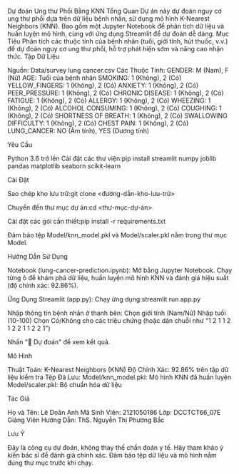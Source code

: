 Dự đoán Ung thư Phổi Bằng KNN
Tổng Quan
Dự án này dự đoán nguy cơ ung thư phổi dựa trên dữ liệu bệnh nhân, sử dụng mô hình K-Nearest Neighbors (KNN). Bao gồm một Jupyter Notebook để phân tích dữ liệu và huấn luyện mô hình, cùng với ứng dụng Streamlit để dự đoán dễ dàng.
Mục Tiêu
Phân tích các thuộc tính của bệnh nhân (tuổi, giới tính, hút thuốc, v.v.) để dự đoán nguy cơ ung thư phổi, hỗ trợ phát hiện sớm và nâng cao nhận thức.
Tập Dữ Liệu

Nguồn: Data/survey lung cancer.csv
Các Thuộc Tính:
GENDER: M (Nam), F (Nữ)
AGE: Tuổi của bệnh nhân
SMOKING: 1 (Không), 2 (Có)
YELLOW_FINGERS: 1 (Không), 2 (Có)
ANXIETY: 1 (Không), 2 (Có)
PEER_PRESSURE: 1 (Không), 2 (Có)
CHRONIC DISEASE: 1 (Không), 2 (Có)
FATIGUE: 1 (Không), 2 (Có)
ALLERGY: 1 (Không), 2 (Có)
WHEEZING: 1 (Không), 2 (Có)
ALCOHOL CONSUMING: 1 (Không), 2 (Có)
COUGHING: 1 (Không), 2 (Có)
SHORTNESS OF BREATH: 1 (Không), 2 (Có)
SWALLOWING DIFFICULTY: 1 (Không), 2 (Có)
CHEST PAIN: 1 (Không), 2 (Có)
LUNG_CANCER: NO (Âm tính), YES (Dương tính)



Yêu Cầu

Python 3.6 trở lên
Cài đặt các thư viện:pip install streamlit numpy joblib pandas matplotlib seaborn scikit-learn



Cài Đặt

Sao chép kho lưu trữ:git clone <đường-dẫn-kho-lưu-trữ>


Chuyển đến thư mục dự án:cd <thư-mục-dự-án>


Cài đặt các gói cần thiết:pip install -r requirements.txt


Đảm bảo tệp Model/knn_model.pkl và Model/scaler.pkl nằm trong thư mục Model.

Hướng Dẫn Sử Dụng

Notebook (lung-cancer-prediction.ipynb):
Mở bằng Jupyter Notebook.
Chạy từng ô để khám phá dữ liệu, huấn luyện mô hình KNN và đánh giá hiệu suất (độ chính xác: 92.86%).


Ứng Dụng Streamlit (app.py):
Chạy ứng dụng:streamlit run app.py


Nhập thông tin bệnh nhân ở thanh bên:
Chọn giới tính (Nam/Nữ)
Nhập tuổi (10-100)
Chọn Có/Không cho các triệu chứng (hoặc dán chuỗi như "1 2 1 1 2 1 2 2 1 1 2 2 1")


Nhấn "🧠 Dự đoán" để xem kết quả.



Mô Hình

Thuật Toán: K-Nearest Neighbors (KNN)
Độ Chính Xác: 92.86% trên tập dữ liệu kiểm tra
Tệp Đã Lưu:
Model/knn_model.pkl: Mô hình KNN đã huấn luyện
Model/scaler.pkl: Bộ chuẩn hóa dữ liệu



Tác Giả

Họ và Tên: Lê Doãn Anh
Mã Sinh Viên: 2121050186
Lớp: DCCTCT66_07E
Giảng Viên Hướng Dẫn: ThS. Nguyễn Thị Phương Bắc

Lưu Ý

Đây là công cụ dự đoán, không thay thế chẩn đoán y tế. Hãy tham khảo ý kiến bác sĩ để đánh giá chính xác.
Đảm bảo tệp dữ liệu và mô hình nằm đúng thư mục trước khi chạy.

